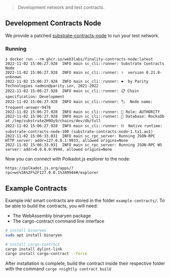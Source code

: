 > Development network and test contracts.

## Development Contracts Node

We provide a patched [substrate-contracts-node](https://github.com/web3labs/dev-contracts-substrate/tree/main/substrate-contracts-node) to run your test network.

### Running

```
❯ docker run --rm ghcr.io/web3labs/finality-contracts-node:latest
2022-11-02 15:06:27.928  INFO main sc_cli::runner: Substrate Contracts Node
2022-11-02 15:06:27.928  INFO main sc_cli::runner: ✌️  version 0.21.0-unknown
2022-11-02 15:06:27.928  INFO main sc_cli::runner: ❤️  by Parity Technologies <admin@parity.io>, 2021-2022
2022-11-02 15:06:27.928  INFO main sc_cli::runner: 📋 Chain specification: Development
2022-11-02 15:06:27.928  INFO main sc_cli::runner: 🏷  Node name: frequent-answer-9476
2022-11-02 15:06:27.928  INFO main sc_cli::runner: 👤 Role: AUTHORITY
2022-11-02 15:06:27.928  INFO main sc_cli::runner: 💾 Database: RocksDb at /tmp/substrate2H9Oy9/chains/dev/db/full
2022-11-02 15:06:27.928  INFO main sc_cli::runner: ⛓  Native runtime: substrate-contracts-node-100 (substrate-contracts-node-1.tx1.au1)
2022-11-02 15:06:33.031  INFO main sc_rpc_server: Running JSON-RPC HTTP server: addr=127.0.0.1:9933, allowed origins=None
2022-11-02 15:06:33.031  INFO main sc_rpc_server: Running JSON-RPC WS server: addr=0.0.0.0:9944, allowed origins=None
```

Now you can connect with Polkadot.js explorer to the node:
```
https://polkadot.js.org/apps/?rpc=ws%3A%2F%2F127.0.0.1%3A9944#/explorer
```

## Example Contracts

Example ink! smart contracts are stored in the folder `example-contracts/`. To be able to build the contracts, you will need:

* The WebAssembly binaryen package
* The cargo-contract command line interface

```bash
# install binaryen
sudo apt install binaryen

# install cargo-contract
cargo install dylint-link
cargo install cargo-contract --force
```

After installation is complete, build the contract inside their respective folder with the command
`cargo +nightly contract build`
